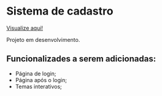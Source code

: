 <h1>Sistema de cadastro</h1>

<p><a href="https://thainno.github.io/sistema-cadastro/">Visualize aqui!</a></p>

<p>Projeto em desenvolvimento.</p>

<h2>Funcionalizades a serem adicionadas:</h2>
<ul>
  <li>Página de login;</li>
  <li>Página após o login;</li> 
  <li>Temas interativos;</li> 
</ul>
